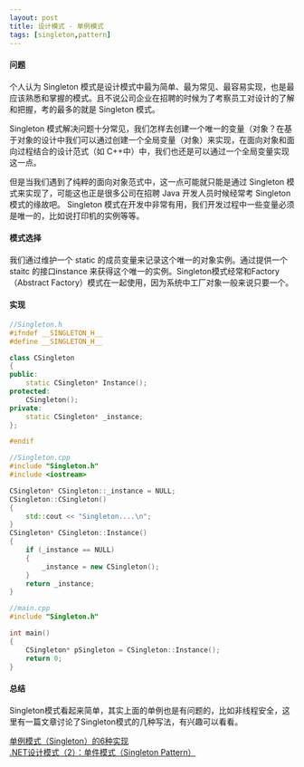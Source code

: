 ```yaml
---
layout: post
title: 设计模式 - 单例模式
tags: [singleton,pattern]
---
```


#### 问题

个人认为 Singleton 模式是设计模式中最为简单、最为常见、最容易实现，也是最应该熟悉和掌握的模式。且不说公司企业在招聘的时候为了考察员工对设计的了解和把握，考的最多的就是 Singleton 模式。

Singleton 模式解决问题十分常见，我们怎样去创建一个唯一的变量（对象？在基于对象的设计中我们可以通过创建一个全局变量（对象）来实现，在面向对象和面向过程结合的设计范式（如 C++中）中，我们也还是可以通过一个全局变量实现这一点。

<!--more-->

但是当我们遇到了纯粹的面向对象范式中，这一点可能就只能是通过 Singleton 模式来实现了，可能这也正是很多公司在招聘 Java 开发人员时候经常考 Singleton 模式的缘故吧。 Singleton 模式在开发中非常有用，我们开发过程中一些变量必须是唯一的，比如说打印机的实例等等。

#### 模式选择

我们通过维护一个 static 的成员变量来记录这个唯一的对象实例。通过提供一个 staitc 的接口instance 来获得这个唯一的实例。Singleton模式经常和Factory（Abstract Factory）模式在一起使用，因为系统中工厂对象一般来说只要一个。

#### 实现

```cpp
//Singleton.h
#ifndef __SINGLETON_H__
#define __SINGLETON_H__

class CSingleton
{ 
public: 
	static CSingleton* Instance(); 
protected: 
	CSingleton(); 
private: 
	static CSingleton* _instance; 
}; 

#endif
```

```cpp
//Singleton.cpp
#include "Singleton.h" 
#include <iostream> 

CSingleton* CSingleton::_instance = NULL; 
CSingleton::CSingleton() 
{ 
	std::cout << "Singleton....\n"; 
} 
CSingleton* CSingleton::Instance()
{ 
	if (_instance == NULL) 
	{ 
		_instance = new CSingleton(); 
	} 
	return _instance; 
}
```

```cpp
//main.cpp
#include "Singleton.h"

int main()
{
	CSingleton* pSingleton = CSingleton::Instance(); 
	return 0;
}
```

#### 总结

Singleton模式看起来简单，其实上面的单例也是有问题的，比如非线程安全，这里有一篇文章讨论了Singleton模式的几种写法，有兴趣可以看看。

[单例模式（Singleton）的6种实现][1]  
[.NET设计模式（2）：单件模式（Singleton Pattern）][2]

  [1]: http://www.cnblogs.com/rush/archive/2011/10/30/2229565.html
  [2]: http://terrylee.cnblogs.com/archive/2005/12/09/293509.html
